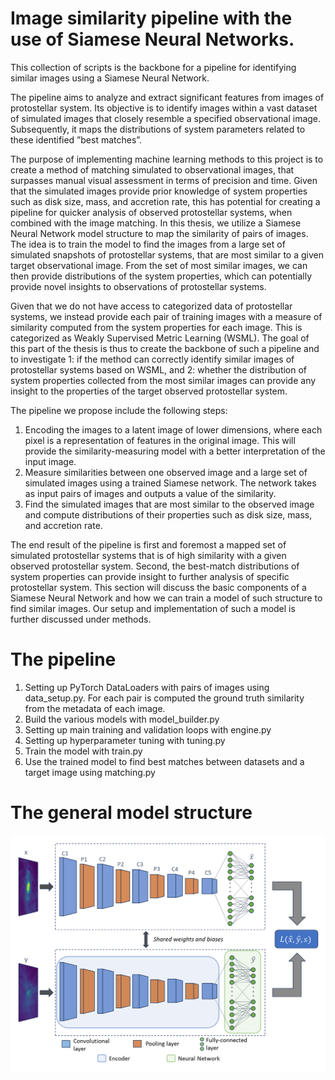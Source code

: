 # Image similarity pipeline with the use of Siamese Neural Networks. 
This collection of scripts is the backbone for a pipeline for identifying similar images using a Siamese Neural Network.

The pipeline aims to analyze and extract significant features from images of protostellar system. Its objective is to identify images within a vast dataset of simulated images that closely resemble a specified observational image. Subsequently, it maps the distributions of system parameters related to these identified ”best matches”.

The purpose of implementing machine learning methods to this project is to create a method of matching simulated to observational images, that surpasses manual visual assessment in terms of precision and time. Given that the simulated images provide prior knowledge of system properties such as disk size, mass, and accretion rate, this has potential for creating a pipeline for quicker analysis of observed protostellar systems, when combined with the image matching. In this thesis, we utilize
a Siamese Neural Network model structure to map the similarity of pairs of images. The idea is to train the model to find the images from a large set of simulated snapshots of protostellar systems, that are most similar to a given target observational image. From the set of most similar images, we can
then provide distributions of the system properties, which can potentially provide novel insights to observations of protostellar systems.

Given that we do not have access to categorized data of protostellar systems, we instead provide each pair of training images with a measure of similarity computed from the system properties for each image. This is categorized as Weakly Supervised Metric Learning (WSML). The goal of this part of the thesis is thus to create the backbone of such a pipeline and to investigate 1: if the method can correctly identify similar images of protostellar systems based on WSML, and 2: whether the
distribution of system properties collected from the most similar images can provide any insight to the properties of the target observed protostellar system.

The pipeline we propose include the following steps:
1. Encoding the images to a latent image of lower dimensions, where each pixel is a representation
of features in the original image. This will provide the similarity-measuring model with a better
interpretation of the input image.
2. Measure similarities between one observed image and a large set of simulated images using a
trained Siamese network. The network takes as input pairs of images and outputs a value of the
similarity.
3. Find the simulated images that are most similar to the observed image and compute distributions
of their properties such as disk size, mass, and accretion rate.

The end result of the pipeline is first and foremost a mapped set of simulated protostellar systems that
is of high similarity with a given observed protostellar system. Second, the best-match distributions of
system properties can provide insight to further analysis of specific protostellar system.
This section will discuss the basic components of a Siamese Neural Network and how we can train
a model of such structure to find similar images. Our setup and implementation of such a model is
further discussed under methods.


# The pipeline

1. Setting up PyTorch DataLoaders with pairs of images using data_setup.py. For each pair is computed the ground truth similarity from the metadata of each image.
2. Build the various models with model_builder.py
3. Setting up main training and validation loops with engine.py
4. Setting up hyperparameter tuning with tuning.py
5. Train the model with train.py
6. Use the trained model to find best matches between datasets and a target image using matching.py


# The general model structure
![image](SNN_structure.png)
